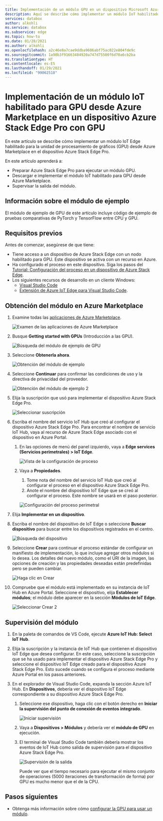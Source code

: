 ```yaml
---
title: Implementación de un módulo GPU en un dispositivo Microsoft Azure Stack Edge Pro desde Azure Marketplace | Microsoft Docs
description: Aquí se describe cómo implementar un módulo IoT habilitado para GPU en su dispositivo de GPU de Azure Stack Edge Pro.
services: databox
author: alkohli
ms.service: databox
ms.subservice: edge
ms.topic: how-to
ms.date: 01/28/2021
ms.author: alkohli
ms.openlocfilehash: a2c46e8a7cae9ddba9606abf75ac022e804fde9c
ms.sourcegitcommit: 1a98b3f91663484920a747d75500f6d70a6cb2ba
ms.translationtype: HT
ms.contentlocale: es-ES
ms.lasthandoff: 01/29/2021
ms.locfileid: "99062518"
---
```

# <a name="deploy-a-gpu-enabled-iot-module-from-azure-marketplace-on-azure-stack-edge-pro-gpu-device"></a>Implementación de un módulo IoT habilitado para GPU desde Azure Marketplace en un dispositivo Azure Stack Edge Pro con GPU

En este artículo se describe cómo implementar un módulo IoT Edge habilitado para la unidad de procesamiento de gráficos (GPU) desde Azure Marketplace en el dispositivo Azure Stack Edge Pro. 

En este artículo aprenderá a:
  - Preparar Azure Stack Edge Pro para ejecutar un módulo GPU.
  - Descargar e implementar el módulo IoT habilitado para GPU desde Azure Marketplace.
  - Supervisar la salida del módulo.

## <a name="about-sample-module"></a>Información sobre el módulo de ejemplo

El módulo de ejemplo de GPU de este artículo incluye código de ejemplo de pruebas comparativas de PyTorch y TensorFlow entre CPU y GPU.

## <a name="prerequisites"></a>Requisitos previos

Antes de comenzar, asegúrese de que tiene:

- Tiene acceso a un dispositivo de Azure Stack Edge con un nodo habilitado para GPU. Este dispositivo se activa con un recurso en Azure. 
- Ha configurado el proceso en este dispositivo. Siga los pasos del [Tutorial: Configuración del proceso en un dispositivo de Azure Stack Edge](azure-stack-edge-gpu-deploy-configure-compute.md).
- Los siguientes recursos de desarrollo en un cliente Windows:
    - [Visual Studio Code](https://code.visualstudio.com/)  
    - [Extensión de Azure IoT Edge para Visual Studio Code](https://marketplace.visualstudio.com/items?itemName=vsciot-vscode.azure-iot-edge).   


## <a name="get-module-from-azure-marketplace"></a>Obtención del módulo en Azure Marketplace

1. Examine todas las [aplicaciones de Azure Marketplace](https://azuremarketplace.microsoft.com/marketplace/apps).

    ![Examen de las aplicaciones de Azure Marketplace](media/azure-stack-edge-gpu-deploy-sample-module-marketplace/browse-apps-marketplace-1.png)

2. Busque **Getting started with GPUs** (Introducción a las GPU).

    ![Búsqueda del módulo de ejemplo de GPU](media/azure-stack-edge-gpu-deploy-sample-module-marketplace/search-gpu-sample-module-1.png)

3. Seleccione **Obtenerla ahora**.

    ![Obtención del módulo de ejemplo](media/azure-stack-edge-gpu-deploy-sample-module-marketplace/get-sample-module-1.png)

4. Seleccione **Continuar** para confirmar las condiciones de uso y la directiva de privacidad del proveedor. 

    ![Obtención del módulo de ejemplo 2](media/azure-stack-edge-gpu-deploy-sample-module-marketplace/terms-of-use-1.png)

5. Elija la suscripción que usó para implementar el dispositivo Azure Stack Edge Pro.

    ![Seleccionar suscripción](media/azure-stack-edge-gpu-deploy-sample-module-marketplace/select-subscription-1.png)

6. Escriba el nombre del servicio IoT Hub que creó al configurar el dispositivo Azure Stack Edge Pro. Para encontrar el nombre de servicio IoT Hub, vaya al recurso de Azure Stack Edge asociado con el dispositivo en Azure Portal. 

    1. En las opciones de menú del panel izquierdo, vaya a **Edge services (Servicios perimetrales) > IoT Edge**. 

        ![Vista de la configuración de proceso](media/azure-stack-edge-gpu-deploy-sample-module-marketplace/view-config-1.png)

    1. Vaya a **Propiedades**. 

        1. Tome nota del nombre del servicio IoT Hub que creó al configurar el proceso en el dispositivo Azure Stack Edge Pro.
        2. Anote el nombre del dispositivo IoT Edge que se creó al configurar el proceso. Este nombre se usará en el paso posterior.

        ![Configuración del proceso perimetral](media/azure-stack-edge-gpu-deploy-sample-module/view-compute-config-1.png)

10. Elija **Implementar en un dispositivo**.

11. Escriba el nombre del dispositivo de IoT Edge o seleccione **Buscar dispositivo** para buscar entre los dispositivos registrados en el centro.

    ![Búsqueda del dispositivo](media/azure-stack-edge-gpu-deploy-sample-module-marketplace/find-device-1.png)

12. Seleccione **Crear** para continuar el proceso estándar de configurar un manifiesto de implementación, lo que incluye agregar otros módulos si lo desea. Los detalles del nuevo módulo, como el URI de la imagen, las opciones de creación y las propiedades deseadas están predefinidas pero se pueden cambiar.

    ![Haga clic en Crear](media/azure-stack-edge-gpu-deploy-sample-module-marketplace/target-devices-iot-edge-module-1.png)


13. Compruebe que el módulo está implementado en su instancia de IoT Hub en Azure Portal. Seleccione el dispositivo, elija **Establecer módulos**; el módulo debe aparecer en la sección **Módulos de IoT Edge**.

    ![Seleccionar Crear 2](media/azure-stack-edge-gpu-deploy-sample-module-marketplace/running-module-iotres-1.png)

## <a name="monitor-the-module"></a>Supervisión del módulo  

1. En la paleta de comandos de VS Code, ejecute **Azure IoT Hub: Select IoT Hub**.

2. Elija la suscripción y la instancia de IoT Hub que contienen el dispositivo IoT Edge que desea configurar. En este caso, seleccione la suscripción que se ha usado para implementar el dispositivo Azure Stack Edge Pro y seleccione el dispositivo IoT Edge creado para el dispositivo Azure Stack Edge Pro. Esto sucede cuando se configura el proceso mediante Azure Portal en los pasos anteriores.

3. En el explorador de Visual Studio Code, expanda la sección Azure IoT Hub. En **Dispositivos**, debería ver el dispositivo IoT Edge correspondiente a su dispositivo Azure Stack Edge Pro. 

    1. Seleccione ese dispositivo, haga clic con el botón derecho en **Iniciar la supervisión del punto de conexión de eventos integrado**.
  
        ![Iniciar supervisión](media/azure-stack-edge-gpu-deploy-sample-module/monitor-builtin-event-endpoint-1.png)  

    2. Vaya a **Dispositivos > Módulos** y debería ver el **módulo de GPU** en ejecución.

    3. El terminal de Visual Studio Code también debería mostrar los eventos de IoT Hub como salida de supervisión para el dispositivo Azure Stack Edge Pro.

        ![Supervisión de la salida](media/azure-stack-edge-gpu-deploy-sample-module/monitor-events-output-1.png) 

        Puede ver que el tiempo necesario para ejecutar el mismo conjunto de operaciones (5000 iteraciones de transformación de forma) por GPU es mucho menor que el de la CPU.

## <a name="next-steps"></a>Pasos siguientes

- Obtenga más información sobre cómo [configurar la GPU para usar un módulo](azure-stack-edge-j-series-configure-gpu-modules.md).
